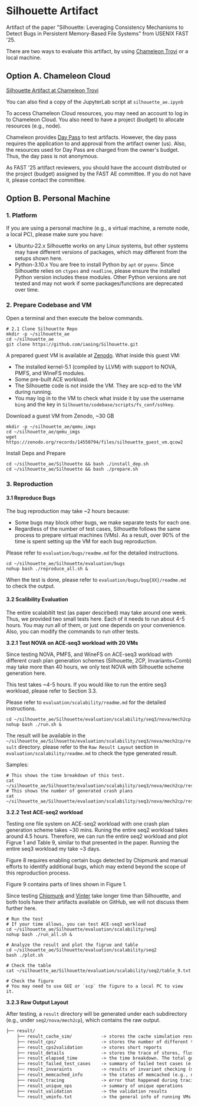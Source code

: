 # Silhouette Artifact

Artifact of the paper "Silhouette: Leveraging Consistency Mechanisms to Detect Bugs in Persistent Memory-Based File Systems" from USENIX FAST '25.


There are two ways to evaluate this artifact, by using [Chameleon Trovi](https://chameleoncloud.readthedocs.io/en/latest/technical/sharing.html) or a local machine.

## Option A. Chameleon Cloud

[Silhouette Artifact at Chameleon Trovi](https://www.chameleoncloud.org/experiment/share/3c807f1d-80db-443c-8d88-c645fa3695e8)

You can also find a copy of the JupyterLab script at `silhouette_ae.ipynb`

To access Chameleon Cloud resources, you may need an account to log in to Chameleon Cloud. You also need to have a project (budget) to allocate resources (e.g., node).

Chameleon provides [Day Pass](https://chameleoncloud.readthedocs.io/en/latest/technical/daypass.html) to test artifacts. However, the day pass requires the application to and approval from the artifact owner (us). Also, the resources used for Day Pass are charged from the owner's budget. Thus, the day pass is not anonymous.

As FAST '25 artifact reviewers, you should have the account distributed or the project (budget) assigned by the FAST AE committee. If you do not have it, please contact the committee.

## Option B. Personal Machine

### 1. Platform

If you are using a personal machine (e.g., a virtual machine, a remote node, a local PC), please make sure you have:
- Ubuntu-22.x
    Silhouette works on any Linux systems, but other systems may have different versions of packages, which may different from the setups shown here.
- Python-3.10.x
    You are free to install Python by `apt` or `pyenv`. Since Silhouette relies on `ctypes` and `readline`, please ensure the installed Python version includes these modules. Other Python versions are not tested and may not work if some packages/functions are deprecated over time.

### 2. Prepare Codebase and VM

Open a terminal and then execute the below commands.

```shell
# 2.1 Clone Silhouette Repo
mkdir -p ~/silhouette_ae
cd ~/silhouette_ae
git clone https://github.com/iaoing/Silhouette.git
```

A prepared guest VM is available at [Zenodo](https://zenodo.org/records/14550794).
What inside this guest VM:
- The installed kernel-5.1 (compiled by LLVM) with support to NOVA, PMFS, and WineFS modules.
- Some pre-built ACE workload.
- The Silhouette code is not inside the VM. They are scp-ed to the VM during running.
- You may log in to the VM to check what inside it by use the username `bing` and the key in `Silhouette/codebase/scripts/fs_conf/sshkey`.

Download a guest VM from Zenodo, ~30 GB
```shell
mkdir -p ~/silhouette_ae/qemu_imgs
cd ~/silhouette_ae/qemu_imgs
wget https://zenodo.org/records/14550794/files/silhouette_guest_vm.qcow2
```

Install Deps and Prepare
```shell
cd ~/silhouette_ae/Silhouette && bash ./install_dep.sh
cd ~/silhouette_ae/Silhouette && bash ./prepare.sh
```

### 3. Reproduction

#### 3.1 Reproduce Bugs

The bug reproduction may take ~2 hours because:
- Some bugs may block other bugs, we make separate tests for each one.
- Regardless of the number of test cases, Silhouette follows the same process to prepare virtual machines (VMs). As a result, over 90% of the time is spent setting up the VM for each bug reproduction.

Please refer to `evaluation/bugs/readme.md` for the detailed instructions.

```shell
cd ~/silhouette_ae/Silhouette/evaluation/bugs
nohup bash ./reproduce_all.sh &
```

When the test is done, please refer to `evaluation/bugs/bug{XX}/readme.md` to check the output.

#### 3.2 Scalibility Evaluation

The entire scalabitilt test (as paper descirbed) may take around one week. Thus, we provided two small tests here. Each of it needs to run about 4-5 hours. You may run all of them, or just one depends on your convenience. Also, you can modify the commands to run other tests.

**3.2.1 Test NOVA on ACE-seq3 workload with 20 VMs**

Since testing NOVA, PMFS, and WineFS on ACE-seq3 workload with different crash plan generation schemes (Silhouette, 2CP, Invariants+Comb) may take more than 40 hours, we only test NOVA with Silhouette scheme generation here.

This test takes ~4-5 hours. If you would like to run the entire seq3 workload, please refer to Section 3.3.

Please refer to `evaluation/scalability/readme.md` for the detailed instructions.

```shell
cd ~/silhouette_ae/Silhouette/evaluation/scalability/seq3/nova/mech2cp
nohup bash ./run.sh &
```

The result will be available in the `~/silhouette_ae/Silhouette/evaluation/scalability/seq3/nova/mech2cp/result` directory. please refer to the `Raw Result Layout` section in `evaluation/scalability/readme.md` to check the type generated result.

Samples:
```shell
# This shows the time breakdown of this test.
cat ~/silhouette_ae/Silhouette/evaluation/scalability/seq3/nova/mech2cp/result/result_elapsed_time/result_time.txt
# This shows the number of generated crash plans
cat ~/silhouette_ae/Silhouette/evaluation/scalability/seq3/nova/mech2cp/result/result_cps/result.txt
```

**3.2.2 Test ACE-seq2 workload**

Testing one file system on ACE-seq2 workload with one crash plan generation scheme takes ~30 mins. Runing the entire seq2 workload takes around 4.5 hours. Therefore, we can run the entire seq2 workload and plot Figrue 1 and Table 9, similar to that presented in the paper. Running the entire seq3 workload my take ~3 days.

Figure 8 requires enabling certain bugs detected by Chipmunk and manual efforts to identify additional bugs, which may extend beyond the scope of this reproduction process.

Figure 9 contains parts of lines shown in Figure 1.

Since testing [Chipmunk](https://github.com/utsaslab/chipmunk) and [Vinter](https://github.com/KIT-OSGroup/vinter/tree/master) take longer time than Silhouette, and both tools have their artifacts available on GitHub, we will not discuss them further here.

```shell
# Run the test
# If your time allows, you can test ACE-seq3 workload
cd ~/silhouette_ae/Silhouette/evaluation/scalability/seq2
nohup bash ./run_all.sh &

# Analyze the result and plot the figrue and table
cd ~/silhouette_ae/Silhouette/evaluation/scalability/seq2
bash ./plot.sh

# Check the table
cat ~/silhouette_ae/Silhouette/evaluation/scalability/seq2/table_9.txt

# Check the figure
# You may need to use GUI or `scp` the figure to a local PC to view it.
```

**3.2.3 Raw Output Layout**

After testing, a `result` directory will be generated under each subdirectory (e.g., under `seq2/nova/mech2cp`), which contains the raw output.

```txt
├── result/
    ├── result_cache_sim/           -> stores the cache simulation result, e.g., the number of in-flight stores at each ordering point, the duplicate fences.
    ├── result_cps/                 -> stores the number of different types of crash plans.
    ├── result_cps2validation       -> stores short reports
    ├── result_details              -> stores the trace of stores, flushes, and fences in the order of timestamp. Each store are marked as rep (replication-related stores), lsw (Log-structure Write-related stores), jnl (journal-related stores), or nothing (unprotected store). It also contains the detailed info (which store should be persisted and which should be unpersisted) generated crash plans.
    ├── result_elapsed_time         -> the time breakdown. The total guest time is related to the number of running VMs.
    ├── result_failed_test_cases    -> summary of failed test cases (e.g., rename a dir as its parents)
    ├── result_invaraints           -> results of invariant checking (may contain false positives)
    ├── result_memcached_info       -> the states of memcached (e.g., number of sets)
    ├── result_tracing              -> error that happened during tracing (execution)
    ├── result_unique_ops           -> summary of unique operations
    ├── result_validation           -> the validation results
    └── result_vminfo.txt           -> the general info of running VMs
```